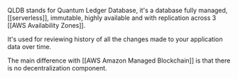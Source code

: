 QLDB stands for Quantum Ledger Database, it's a database fully managed, [[serverless]], immutable, highly available and with replication across 3 [[AWS Availability Zones]].

It's used for reviewing history of all the changes made to your application data over time.

The main difference with [[AWS Amazon Managed Blockchain]] is that there is no decentralization component.

